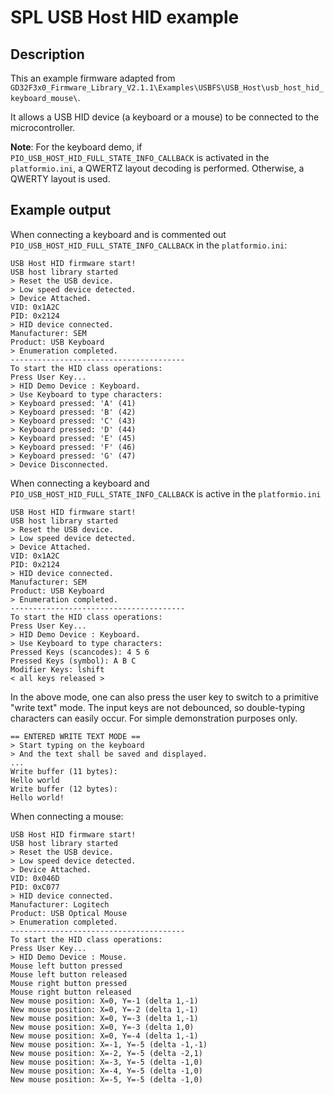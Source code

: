 # SPL USB Host HID example

## Description

This an example firmware adapted from `GD32F3x0_Firmware_Library_V2.1.1\Examples\USBFS\USB_Host\usb_host_hid_keyboard_mouse\`.

It allows a USB HID device (a keyboard or a mouse) to be connected to the microcontroller.

**Note**: For the keyboard demo, if `PIO_USB_HOST_HID_FULL_STATE_INFO_CALLBACK` is activated in the `platformio.ini`, a QWERTZ layout decoding is performed. Otherwise, a QWERTY layout is used.

## Example output

When connecting a keyboard and is commented out `PIO_USB_HOST_HID_FULL_STATE_INFO_CALLBACK` in the `platformio.ini`:

```
USB Host HID firmware start!
USB host library started
> Reset the USB device.
> Low speed device detected.
> Device Attached.
VID: 0x1A2C
PID: 0x2124
> HID device connected.
Manufacturer: SEM
Product: USB Keyboard
> Enumeration completed.
---------------------------------------
To start the HID class operations:
Press User Key...
> HID Demo Device : Keyboard.
> Use Keyboard to type characters:
> Keyboard pressed: 'A' (41)
> Keyboard pressed: 'B' (42)
> Keyboard pressed: 'C' (43)
> Keyboard pressed: 'D' (44)
> Keyboard pressed: 'E' (45)
> Keyboard pressed: 'F' (46)
> Keyboard pressed: 'G' (47)
> Device Disconnected.
```

When connecting a keyboard and `PIO_USB_HOST_HID_FULL_STATE_INFO_CALLBACK` is active in the `platformio.ini`

```
USB Host HID firmware start!
USB host library started
> Reset the USB device.
> Low speed device detected.
> Device Attached.
VID: 0x1A2C
PID: 0x2124
> HID device connected.
Manufacturer: SEM
Product: USB Keyboard
> Enumeration completed.
---------------------------------------
To start the HID class operations:
Press User Key...
> HID Demo Device : Keyboard.
> Use Keyboard to type characters:
Pressed Keys (scancodes): 4 5 6
Pressed Keys (symbol): A B C
Modifier Keys: lshift
< all keys released >
```

In the above mode, one can also press the user key to switch to a primitive "write text" mode. The input keys are not debounced, so double-typing characters can easily occur. For simple demonstration purposes only.

```
== ENTERED WRITE TEXT MODE ==
> Start typing on the keyboard
> And the text shall be saved and displayed.
...
Write buffer (11 bytes):
Hello world
Write buffer (12 bytes):
Hello world!
```

When connecting a mouse:

```
USB Host HID firmware start!
USB host library started
> Reset the USB device.
> Low speed device detected.
> Device Attached.
VID: 0x046D
PID: 0xC077
> HID device connected.
Manufacturer: Logitech
Product: USB Optical Mouse
> Enumeration completed.
---------------------------------------
To start the HID class operations:
Press User Key...
> HID Demo Device : Mouse.
Mouse left button pressed
Mouse left button released
Mouse right button pressed
Mouse right button released
New mouse position: X=0, Y=-1 (delta 1,-1)
New mouse position: X=0, Y=-2 (delta 1,-1)
New mouse position: X=0, Y=-3 (delta 1,-1)
New mouse position: X=0, Y=-3 (delta 1,0)
New mouse position: X=0, Y=-4 (delta 1,-1)
New mouse position: X=-1, Y=-5 (delta -1,-1)
New mouse position: X=-2, Y=-5 (delta -2,1)
New mouse position: X=-3, Y=-5 (delta -1,0)
New mouse position: X=-4, Y=-5 (delta -1,0)
New mouse position: X=-5, Y=-5 (delta -1,0)
```